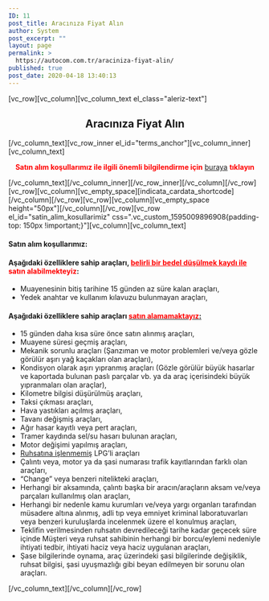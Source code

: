 ```yaml
---
ID: 11
post_title: Aracınıza Fiyat Alın
author: System
post_excerpt: ""
layout: page
permalink: >
  https://autocom.com.tr/araciniza-fiyat-alin/
published: true
post_date: 2020-04-18 13:40:13
---
```

[vc_row][vc_column][vc_column_text el_class="aleriz-text"]
<h2 style="text-align: center;">Aracınıza Fiyat Alın</h2>
[/vc_column_text][vc_row_inner el_id="terms_anchor"][vc_column_inner][vc_column_text]
<p style="text-align: center;"><span style="color: #ff0000;"><strong>Satın alım koşullarımız ile ilgili önemli bilgilendirme için</strong> <a href="#satin_alim_kosullarimiz"><u>buraya</u></a> <strong>tıklayın</strong></span></p>
[/vc_column_text][/vc_column_inner][/vc_row_inner][/vc_column][/vc_row][vc_row][vc_column][vc_empty_space][indicata_cardata_shortcode][/vc_column][/vc_row][vc_row][vc_column][vc_empty_space height="50px"][/vc_column][/vc_row][vc_row el_id="satin_alim_kosullarimiz" css=".vc_custom_1595009896908{padding-top: 150px !important;}"][vc_column][vc_column_text]
<h4>Satın alım koşullarımız:</h4>
<h4></h4>
<h4>Aşağıdaki özelliklere sahip araçları, <span style="color: #ff0000;"><u>belirli bir bedel düşülmek kaydı ile</u> satın alabilmekteyiz</span>:</h4>
<ul>
 	<li>Muayenesinin bitiş tarihine 15 günden az süre kalan araçları,</li>
 	<li>Yedek anahtar ve kullanım kılavuzu bulunmayan araçları,</li>
</ul>
<h4>Aşağıdaki özelliklere sahip araçları <u><span style="color: #ff0000;">satın alamamaktayız</span>:</u></h4>
<ul>
 	<li>15 günden daha kısa süre önce satın alınmış araçları,</li>
 	<li>Muayene süresi geçmiş araçları,</li>
 	<li>Mekanik sorunlu araçları (Şanzıman ve motor problemleri ve/veya gözle görülür aşırı yağ kaçakları olan araçları),</li>
 	<li>Kondisyon olarak aşırı yıpranmış araçları (Gözle görülür büyük hasarlar ve kaportada bulunan paslı parçalar vb. ya da araç içerisindeki büyük yıpranmaları olan araçlar),</li>
 	<li>Kilometre bilgisi düşürülmüş araçları,</li>
 	<li>Taksi çıkması araçları,</li>
 	<li>Hava yastıkları açılmış araçları,</li>
 	<li>Tavanı değişmiş araçları,</li>
 	<li>Ağır hasar kayıtlı veya pert araçları,</li>
 	<li>Tramer kaydında sel/su hasarı bulunan araçları,</li>
 	<li>Motor değişimi yapılmış araçları,</li>
 	<li><u>Ruhsatına işlenmemiş</u> LPG’li araçları</li>
 	<li>Çalıntı veya, motor ya da şasi numarası trafik kayıtlarından farklı olan araçları,</li>
 	<li>“Change” veya benzeri nitelikteki araçları,</li>
 	<li>Herhangi bir aksamında, çalıntı başka bir aracın/araçların aksam ve/veya parçaları kullanılmış olan araçları,</li>
 	<li>Herhangi bir nedenle kamu kurumları ve/veya yargı organları tarafından müsadere altına alınmış, adli tıp veya emniyet kriminal laboratuvarları veya benzeri kuruluşlarda incelenmek üzere el konulmuş araçları,</li>
 	<li>Teklifin verilmesinden ruhsatın devredileceği tarihe kadar geçecek süre içinde Müşteri veya ruhsat sahibinin herhangi bir borcu/eylemi nedeniyle ihtiyati tedbir, ihtiyati haciz veya haciz uygulanan araçları,</li>
 	<li>Şase bilgilerinde oynama, araç üzerindeki şasi bilgilerinde değişiklik, ruhsat bilgisi, şasi uyuşmazlığı gibi beyan edilmeyen bir sorunu olan araçları.</li>
</ul>
[/vc_column_text][/vc_column][/vc_row]